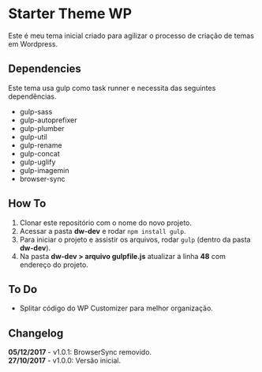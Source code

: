 # Starter Theme WP
Este é meu tema inicial criado para agilizar o processo de criação de temas em Wordpress.

## Dependencies
Este tema usa gulp como task runner e necessita das seguintes dependências.

* gulp-sass
* gulp-autoprefixer
* gulp-plumber
* gulp-util
* gulp-rename
* gulp-concat
* gulp-uglify
* gulp-imagemin
* browser-sync

## How To
1. Clonar este repositório com o nome do novo projeto.
2. Acessar a pasta **dw-dev** e rodar `npm install gulp`.
3. Para iniciar o projeto e assistir os arquivos, rodar `gulp` (dentro da pasta **dw-dev**).
4. Na pasta **dw-dev > arquivo gulpfile.js** atualizar a linha **48** com endereço do projeto.

## To Do
* Splitar código do WP Customizer para melhor organização.

## Changelog
**05/12/2017** - v1.0.1: BrowserSync removido.  
**27/10/2017** - v1.0.0: Versão inicial.

